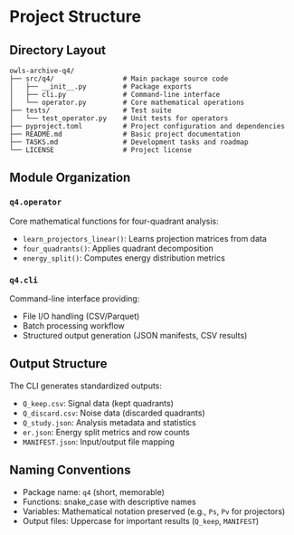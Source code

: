 # Project Structure

## Directory Layout

```
owls-archive-q4/
├── src/q4/                 # Main package source code
│   ├── __init__.py         # Package exports
│   ├── cli.py              # Command-line interface
│   └── operator.py         # Core mathematical operations
├── tests/                  # Test suite
│   └── test_operator.py    # Unit tests for operators
├── pyproject.toml          # Project configuration and dependencies
├── README.md               # Basic project documentation
├── TASKS.md                # Development tasks and roadmap
└── LICENSE                 # Project license
```

## Module Organization

### `q4.operator`

Core mathematical functions for four-quadrant analysis:

- `learn_projectors_linear()`: Learns projection matrices from data
- `four_quadrants()`: Applies quadrant decomposition
- `energy_split()`: Computes energy distribution metrics

### `q4.cli`

Command-line interface providing:

- File I/O handling (CSV/Parquet)
- Batch processing workflow
- Structured output generation (JSON manifests, CSV results)

## Output Structure

The CLI generates standardized outputs:

- `Q_keep.csv`: Signal data (kept quadrants)
- `Q_discard.csv`: Noise data (discarded quadrants)
- `Q_study.json`: Analysis metadata and statistics
- `er.json`: Energy split metrics and row counts
- `MANIFEST.json`: Input/output file mapping

## Naming Conventions

- Package name: `q4` (short, memorable)
- Functions: snake_case with descriptive names
- Variables: Mathematical notation preserved (e.g., `Ps`, `Pv` for projectors)
- Output files: Uppercase for important results (`Q_keep`, `MANIFEST`)
